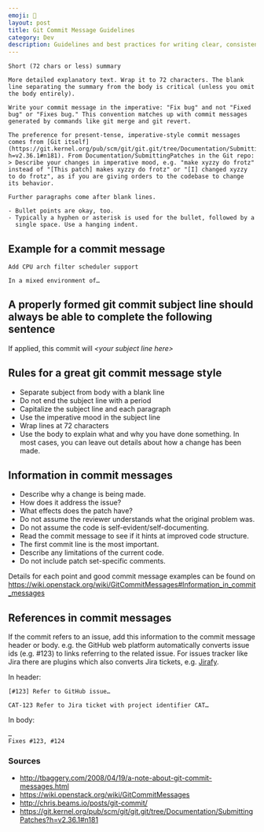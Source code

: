 ```yaml
---
emoji: 📝
layout: post
title: Git Commit Message Guidelines
category: Dev
description: Guidelines and best practices for writing clear, consistent, and effective Git commit messages.
---
```


```
Short (72 chars or less) summary

More detailed explanatory text. Wrap it to 72 characters. The blank
line separating the summary from the body is critical (unless you omit
the body entirely).

Write your commit message in the imperative: "Fix bug" and not "Fixed
bug" or "Fixes bug." This convention matches up with commit messages
generated by commands like git merge and git revert.

The preference for present-tense, imperative-style commit messages comes from [Git itself](https://git.kernel.org/pub/scm/git/git.git/tree/Documentation/SubmittingPatches?h=v2.36.1#n181). From Documentation/SubmittingPatches in the Git repo:
> Describe your changes in imperative mood, e.g. "make xyzzy do frotz" instead of "[This patch] makes xyzzy do frotz" or "[I] changed xyzzy to do frotz", as if you are giving orders to the codebase to change its behavior.

Further paragraphs come after blank lines.

- Bullet points are okay, too.
- Typically a hyphen or asterisk is used for the bullet, followed by a
  single space. Use a hanging indent.
```

## Example for a commit message

```
Add CPU arch filter scheduler support

In a mixed environment of…
```

## A properly formed git commit subject line should always be able to complete the following sentence

If applied, this commit will _\<your subject line here\>_

## Rules for a great git commit message style

- Separate subject from body with a blank line
- Do not end the subject line with a period
- Capitalize the subject line and each paragraph
- Use the imperative mood in the subject line
- Wrap lines at 72 characters
- Use the body to explain what and why you have done something. In most cases, you can leave out details about how a
  change has been made.

## Information in commit messages

- Describe why a change is being made.
- How does it address the issue?
- What effects does the patch have?
- Do not assume the reviewer understands what the original problem was.
- Do not assume the code is self-evident/self-documenting.
- Read the commit message to see if it hints at improved code structure.
- The first commit line is the most important.
- Describe any limitations of the current code.
- Do not include patch set-specific comments.

Details for each point and good commit message examples can be found
on https://wiki.openstack.org/wiki/GitCommitMessages#Information_in_commit_messages

## References in commit messages

If the commit refers to an issue, add this information to the commit message header or body. e.g. the GitHub web
platform automatically converts issue ids (e.g. #123) to links referring to the related issue. For issues tracker like
Jira there are plugins which also converts Jira tickets,
e.g. [Jirafy](https://chrome.google.com/webstore/detail/jirafy/npldkpkhkmpnfhpmeoahhakbgcldplbj).

In header:

```
[#123] Refer to GitHub issue…
```

```
CAT-123 Refer to Jira ticket with project identifier CAT…
```

In body:

```
…
Fixes #123, #124
```

### Sources

- http://tbaggery.com/2008/04/19/a-note-about-git-commit-messages.html
- https://wiki.openstack.org/wiki/GitCommitMessages
- http://chris.beams.io/posts/git-commit/
- https://git.kernel.org/pub/scm/git/git.git/tree/Documentation/SubmittingPatches?h=v2.36.1#n181

